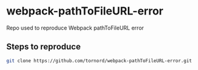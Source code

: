 # webpack-pathToFileURL-error
Repo used to reproduce Webpack pathToFileURL error

## Steps to reproduce

```bash
git clone https://github.com/tornord/webpack-pathToFileURL-error.git
```